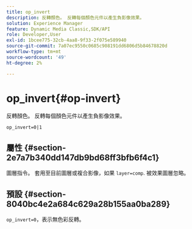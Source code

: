 ```yaml
---
title: op_invert
description: 反轉顏色。 反轉每個顏色元件以產生負影像效果。
solution: Experience Manager
feature: Dynamic Media Classic,SDK/API
role: Developer,User
exl-id: 1bcee775-32cb-4aa8-9f33-2f075e589940
source-git-commit: 7a07ec9550c0685c908191dd6806d5b84678820d
workflow-type: tm+mt
source-wordcount: '49'
ht-degree: 2%

---
```


# op_invert{#op-invert}

反轉顏色。 反轉每個顏色元件以產生負影像效果。

`op_invert=0|1`

## 屬性 {#section-2e7a7b340dd147db9bd68ff3bfb6f4c1}

圖層指令。 套用至目前圖層或複合影像，如果 `layer=comp`. 被效果圖層忽略。

## 預設 {#section-8040bc4e2a684c629a28b155aa0ba289}

`op_invert=0`，表示無色彩反轉。
